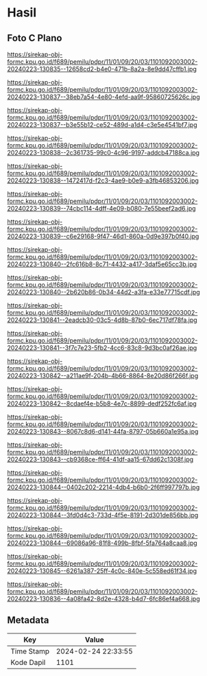 # Hasil

## Foto C Plano

https://sirekap-obj-formc.kpu.go.id/f689/pemilu/pdpr/11/01/09/20/03/1101092003002-20240223-130835--12658cd2-b4e0-471b-8a2a-8e9dd47cffb1.jpg

https://sirekap-obj-formc.kpu.go.id/f689/pemilu/pdpr/11/01/09/20/03/1101092003002-20240223-130837--38eb7a54-4e80-4efd-aa9f-95860725626c.jpg

https://sirekap-obj-formc.kpu.go.id/f689/pemilu/pdpr/11/01/09/20/03/1101092003002-20240223-130837--b3e55b12-ce52-489d-a1d4-c3e5e4541bf7.jpg

https://sirekap-obj-formc.kpu.go.id/f689/pemilu/pdpr/11/01/09/20/03/1101092003002-20240223-130838--2c361735-99c0-4c96-9197-addcb47188ca.jpg

https://sirekap-obj-formc.kpu.go.id/f689/pemilu/pdpr/11/01/09/20/03/1101092003002-20240223-130838--1472417d-f2c3-4ae9-b0e9-a3fb46853206.jpg

https://sirekap-obj-formc.kpu.go.id/f689/pemilu/pdpr/11/01/09/20/03/1101092003002-20240223-130839--74cbc114-4dff-4e09-b080-7e55beef2ad6.jpg

https://sirekap-obj-formc.kpu.go.id/f689/pemilu/pdpr/11/01/09/20/03/1101092003002-20240223-130839--c6e29168-9f47-46d1-860a-0d9e397b0f40.jpg

https://sirekap-obj-formc.kpu.go.id/f689/pemilu/pdpr/11/01/09/20/03/1101092003002-20240223-130840--2fc616b8-8c71-4432-a417-3daf5e65cc3b.jpg

https://sirekap-obj-formc.kpu.go.id/f689/pemilu/pdpr/11/01/09/20/03/1101092003002-20240223-130840--2b620b86-0b34-44d2-a3fa-e33e77715cdf.jpg

https://sirekap-obj-formc.kpu.go.id/f689/pemilu/pdpr/11/01/09/20/03/1101092003002-20240223-130841--2eadcb30-03c5-4d8b-87b0-6ec717df78fa.jpg

https://sirekap-obj-formc.kpu.go.id/f689/pemilu/pdpr/11/01/09/20/03/1101092003002-20240223-130841--3f7c7e23-5fb2-4cc6-83c8-9d3bc0af26ae.jpg

https://sirekap-obj-formc.kpu.go.id/f689/pemilu/pdpr/11/01/09/20/03/1101092003002-20240223-130842--a211ae9f-204b-4b66-8864-8e20d86f266f.jpg

https://sirekap-obj-formc.kpu.go.id/f689/pemilu/pdpr/11/01/09/20/03/1101092003002-20240223-130842--8cdaef4e-b5b8-4e7c-8899-dedf252fc6af.jpg

https://sirekap-obj-formc.kpu.go.id/f689/pemilu/pdpr/11/01/09/20/03/1101092003002-20240223-130843--8067c8d6-d141-44fa-8797-05b660a1e95a.jpg

https://sirekap-obj-formc.kpu.go.id/f689/pemilu/pdpr/11/01/09/20/03/1101092003002-20240223-130843--cb9368ce-ff64-41df-aa15-67dd62c1308f.jpg

https://sirekap-obj-formc.kpu.go.id/f689/pemilu/pdpr/11/01/09/20/03/1101092003002-20240223-130844--0402c202-2214-4db4-b6b0-2f6ff997797b.jpg

https://sirekap-obj-formc.kpu.go.id/f689/pemilu/pdpr/11/01/09/20/03/1101092003002-20240223-130844--3fd0d4c3-733d-4f5e-8191-2d301de856bb.jpg

https://sirekap-obj-formc.kpu.go.id/f689/pemilu/pdpr/11/01/09/20/03/1101092003002-20240223-130844--69086a96-81f8-499b-8fbf-5fa764a8caa8.jpg

https://sirekap-obj-formc.kpu.go.id/f689/pemilu/pdpr/11/01/09/20/03/1101092003002-20240223-130845--6261a387-25ff-4c0c-840e-5c558ed61f34.jpg

https://sirekap-obj-formc.kpu.go.id/f689/pemilu/pdpr/11/01/09/20/03/1101092003002-20240223-130836--4a08fa42-8d2e-4328-b4d7-6fc86ef4a668.jpg


## Metadata

| Key        | Value               |
| ---------- | ------------------- |
| Time Stamp | 2024-02-24 22:33:55 |
| Kode Dapil | 1101                |



